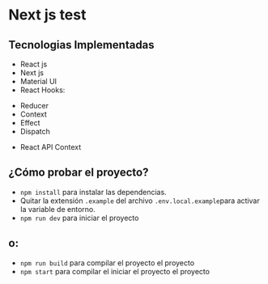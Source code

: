 # Next js test

## Tecnologias Implementadas
- React js
- Next js
- Material UI
- React Hooks:
 * Reducer
 * Context
 * Effect
 * Dispatch
- React API Context


## ¿Cómo probar el proyecto?
- `npm install` para instalar las dependencias.
-  Quitar la extensión `.example` del archivo `.env.local.example`para activar la variable de entorno.
- `npm run dev` para iniciar el proyecto

## o:

- `npm run build` para compilar el proyecto el proyecto
- `npm start` para compilar el iniciar el proyecto el proyecto



